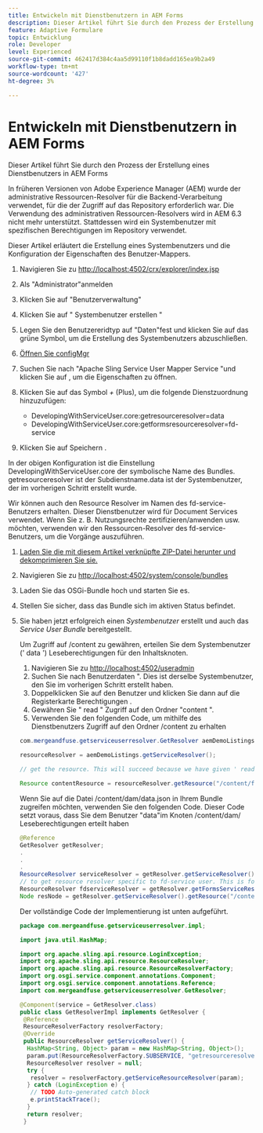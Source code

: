 ```yaml
---
title: Entwickeln mit Dienstbenutzern in AEM Forms
description: Dieser Artikel führt Sie durch den Prozess der Erstellung eines Dienstbenutzers in AEM Forms
feature: Adaptive Formulare
topic: Entwicklung
role: Developer
level: Experienced
source-git-commit: 462417d384c4aa5d99110f1b8dadd165ea9b2a49
workflow-type: tm+mt
source-wordcount: '427'
ht-degree: 3%

---
```



# Entwickeln mit Dienstbenutzern in AEM Forms

Dieser Artikel führt Sie durch den Prozess der Erstellung eines Dienstbenutzers in AEM Forms

In früheren Versionen von Adobe Experience Manager (AEM) wurde der administrative Ressourcen-Resolver für die Backend-Verarbeitung verwendet, für die der Zugriff auf das Repository erforderlich war. Die Verwendung des administrativen Ressourcen-Resolvers wird in AEM 6.3 nicht mehr unterstützt. Stattdessen wird ein Systembenutzer mit spezifischen Berechtigungen im Repository verwendet.

Dieser Artikel erläutert die Erstellung eines Systembenutzers und die Konfiguration der Eigenschaften des Benutzer-Mappers.

1. Navigieren Sie zu [http://localhost:4502/crx/explorer/index.jsp](http://localhost:4502/crx/explorer/index.jsp)
1. Als &quot;Administrator&quot;anmelden
1. Klicken Sie auf &quot;Benutzerverwaltung&quot;
1. Klicken Sie auf &quot; Systembenutzer erstellen &quot;
1. Legen Sie den Benutzereridtyp auf &quot;Daten&quot;fest und klicken Sie auf das grüne Symbol, um die Erstellung des Systembenutzers abzuschließen.
1. [Öffnen Sie configMgr](http://localhost:4502/system/console/configMgr)
1. Suchen Sie nach &quot;Apache Sling Service User Mapper Service &quot;und klicken Sie auf , um die Eigenschaften zu öffnen.
1. Klicken Sie auf das Symbol *+* (Plus), um die folgende Dienstzuordnung hinzuzufügen:

   * DevelopingWithServiceUser.core:getresourceresolver=data
   * DevelopingWithServiceUser.core:getformsresourceresolver=fd-service

1. Klicken Sie auf Speichern .

In der obigen Konfiguration ist die Einstellung DevelopingWithServiceUser.core der symbolische Name des Bundles. getresourceresolver ist der Subdienstname.data ist der Systembenutzer, der im vorherigen Schritt erstellt wurde.

Wir können auch den Resource Resolver im Namen des fd-service-Benutzers erhalten. Dieser Dienstbenutzer wird für Document Services verwendet. Wenn Sie z. B. Nutzungsrechte zertifizieren/anwenden usw. möchten, verwenden wir den Ressourcen-Resolver des fd-service-Benutzers, um die Vorgänge auszuführen.

1. [Laden Sie die mit diesem Artikel verknüpfte ZIP-Datei herunter und dekomprimieren Sie sie.](assets/developingwithserviceuser.zip)
1. Navigieren Sie zu [http://localhost:4502/system/console/bundles](http://localhost:4502/system/console/bundles)
1. Laden Sie das OSGi-Bundle hoch und starten Sie es.
1. Stellen Sie sicher, dass das Bundle sich im aktiven Status befindet.
1. Sie haben jetzt erfolgreich einen *Systembenutzer* erstellt und auch das *Service User Bundle* bereitgestellt.

   Um Zugriff auf /content zu gewähren, erteilen Sie dem Systembenutzer (&#39; data &#39;) Leseberechtigungen für den Inhaltsknoten.

   1. Navigieren Sie zu [http://localhost:4502/useradmin](http://localhost:4502/useradmin)
   1. Suchen Sie nach Benutzerdaten &quot;. Dies ist derselbe Systembenutzer, den Sie im vorherigen Schritt erstellt haben.
   1. Doppelklicken Sie auf den Benutzer und klicken Sie dann auf die Registerkarte Berechtigungen .
   1. Gewähren Sie &quot; read &quot; Zugriff auf den Ordner &quot;content &quot;.
   1. Verwenden Sie den folgenden Code, um mithilfe des Dienstbenutzers Zugriff auf den Ordner /content zu erhalten

   ```java
   com.mergeandfuse.getserviceuserresolver.GetResolver aemDemoListings = sling.getService(com.mergeandfuse.getserviceuserresolver.GetResolver.class);
   
   resourceResolver = aemDemoListings.getServiceResolver();
   
   // get the resource. This will succeed because we have given ' read ' access to the content node
   
   Resource contentResource = resourceResolver.getResource("/content/forms/af/sandbox/abc.pdf");
   ```

   Wenn Sie auf die Datei /content/dam/data.json in Ihrem Bundle zugreifen möchten, verwenden Sie den folgenden Code. Dieser Code setzt voraus, dass Sie dem Benutzer &quot;data&quot;im Knoten /content/dam/ Leseberechtigungen erteilt haben

   ```java
   @Reference
   GetResolver getResolver;
   .
   .
   .
   ResourceResolver serviceResolver = getResolver.getServiceResolver();
   // to get resource resolver specific to fd-service user. This is for Document Services
   ResourceResolver fdserviceResolver = getResolver.getFormsServiceResolver();
   Node resNode = getResolver.getServiceResolver().getResource("/content/dam/data.json").adaptTo(Node.class);
   ```

   Der vollständige Code der Implementierung ist unten aufgeführt.

   ```java
   package com.mergeandfuse.getserviceuserresolver.impl;
   
   import java.util.HashMap;
   
   import org.apache.sling.api.resource.LoginException;
   import org.apache.sling.api.resource.ResourceResolver;
   import org.apache.sling.api.resource.ResourceResolverFactory;
   import org.osgi.service.component.annotations.Component;
   import org.osgi.service.component.annotations.Reference;
   import com.mergeandfuse.getserviceuserresolver.GetResolver;
   
   @Component(service = GetResolver.class)
   public class GetResolverImpl implements GetResolver {
    @Reference
    ResourceResolverFactory resolverFactory;
    @Override
    public ResourceResolver getServiceResolver() {
     HashMap<String, Object> param = new HashMap<String, Object>();
     param.put(ResourceResolverFactory.SUBSERVICE, "getresourceresolver");
     ResourceResolver resolver = null;
     try {
      resolver = resolverFactory.getServiceResourceResolver(param);
     } catch (LoginException e) {
      // TODO Auto-generated catch block
      e.printStackTrace();
     }
     return resolver;
    }
   ```

